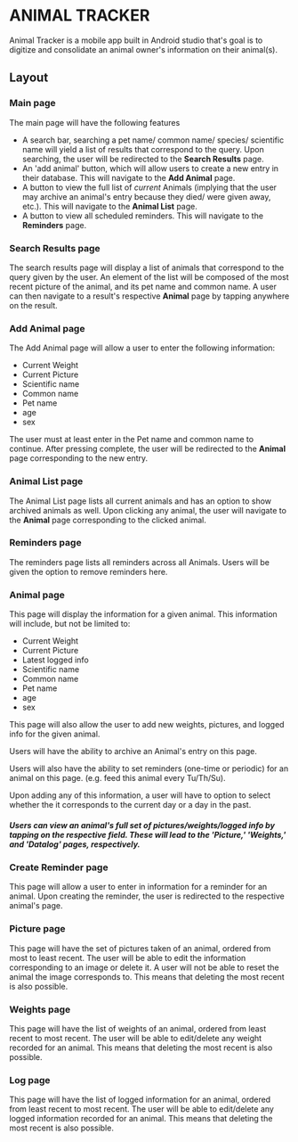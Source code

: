 # ANIMAL TRACKER
Animal Tracker is a mobile app built in Android studio that's goal is to digitize and consolidate an animal owner's information on their animal(s).
## Layout
### Main page
The main page will have the following features
* A search bar, searching a pet name/ common name/ species/ scientific name will yield a list of results that correspond to the query. Upon searching, the user will be redirected to the __Search Results__ page.
* An 'add animal' button, which will allow users to create a new entry in their database. This will navigate to the __Add Animal__ page.
* A button to view the full list of *current* Animals (implying that the user may archive an animal's entry because they died/ were given away, etc.). This will navigate to the __Animal List__ page.
* A button to view all scheduled reminders. This will navigate to the __Reminders__ page.

### Search Results page
The search results page will display a list of animals that correspond to the query given by the user. An element of the list will be composed of the most recent picture of the animal, and its pet name and common name. A user can then navigate to a result's respective __Animal__ page by tapping anywhere on the result.

### Add Animal page
The Add Animal page will allow a user to enter the following information:
* Current Weight 
* Current Picture
* Scientific name
* Common name
* Pet name
* age
* sex

The user must at least enter in the Pet name and common name to continue. After pressing complete, the user will be redirected to the __Animal__ page corresponding to the new entry.

### Animal List page
The Animal List page lists all current animals and has an option to show archived animals as well. Upon clicking any animal, the user will navigate to the __Animal__ page corresponding to the clicked animal.

### Reminders page
The reminders page lists all reminders across all Animals. Users will be given the option to remove reminders here.


### Animal page

This page will display the information for a given animal. This information will include, but not be limited to:
* Current Weight 
* Current Picture
* Latest logged info
* Scientific name
* Common name
* Pet name
* age
* sex

This page will also allow the user to add new weights, pictures, and logged info for the given animal.

Users will have the ability to archive an Animal's entry on this page.

Users will also have the ability to set reminders (one-time or periodic) for an animal on this page. (e.g. feed this animal every Tu/Th/Su).

Upon adding any of this information, a user will have to option to select whether the it corresponds to the current day or a day in the past.

##### __Users can view an animal's full set of pictures/weights/logged info by tapping on the respective field. These will lead to the 'Picture,' 'Weights,' and 'Datalog' pages, respectively.__
### Create Reminder page
This page will allow a user to enter in information for a reminder for an animal. Upon creating the reminder, the user is redirected to the respective animal's page.
### Picture page
This page will have the set of pictures taken of an animal, ordered from most to least recent.
The user will be able to edit the information corresponding to an image or delete it. A user will not be able to reset the animal the image corresponds to. This means that deleting the most recent is also possible.

### Weights page
This page will have the list of weights of an animal, ordered from least recent to most recent.
The user will be able to edit/delete any weight recorded for an animal. This means that deleting the most recent is also possible.

### Log page
This page will have the list of logged information for an animal, ordered from least recent to most recent.
The user  will be able to edit/delete any logged information recorded for an animal. This means that deleting the most recent is also possible.


